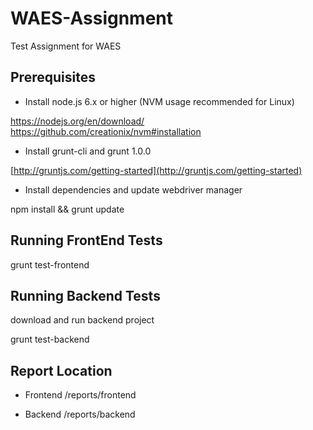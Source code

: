 # WAES-Assignment
Test Assignment for WAES

## Prerequisites

- Install node.js 6.x or higher (NVM usage recommended for Linux)

https://nodejs.org/en/download/
https://github.com/creationix/nvm#installation

- Install grunt-cli and grunt 1.0.0

[http://gruntjs.com/getting-started](http://gruntjs.com/getting-started)

- Install dependencies and update webdriver manager

npm install && grunt update

## Running FrontEnd Tests

grunt test-frontend

## Running Backend Tests

download and run backend project



grunt test-backend

## Report Location
 
 - Frontend
    /reports/frontend
    
 - Backend
    /reports/backend